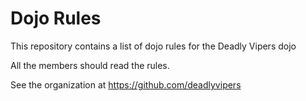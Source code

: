 Dojo Rules
==========

This repository contains a list of dojo rules for the Deadly Vipers dojo

All the members should read the rules.

See the organization at https://github.com/deadlyvipers

